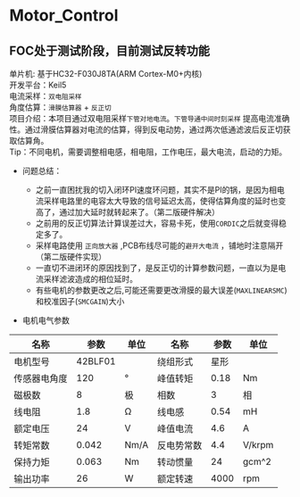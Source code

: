 # Motor_Control

## FOC处于测试阶段，目前测试反转功能

单片机: 基于HC32-F030J8TA(ARM Cortex-M0+内核) </br>
开发平台：Keil5     
电流采样：`双电阻采样`      
角度估算：`滑膜估算器` + `反正切`       
项目介绍：本项目通过双电阻采样`下管对地电流`。`下管导通中间时刻采样` 提高电流准确性。通过滑膜估算器对电流的估算，得到反电动势，通过两次低通滤波后反正切获取估算角。     
Tip：不同电机，需要调整相电感，相电阻，工作电压，最大电流，启动的力矩。
* 问题总结：  
    *  之前一直困扰我的切入闭环PI速度环问题，其实不是PI的锅，是因为相电流采样电路里的电容太大导致的信号延迟太高，使得估算角度的延时也变高了，通过加大延时就转起来了。（第二版硬件解决）
    * 之前用的反正切算法计算误差过大，容易卡死，使用`CORDIC`之后就变得稳定多了。
    * 采样电路使用 `正向放大器` ,PCB布线尽可能的`避开大电流` ，铺地时注意隔开（第二版硬件实现）
    * 一直切不进闭环的原因找到了，是反正切的计算参数问题，一直以为是电流采样滤波造成的相位延时。 
    * 有些电机的参数更改之后,可能还需要更改滑膜的最大误差(`MAXLINEARSMC`)和校准因子(`SMCGAIN`)大小       

* 电机电气参数

| 名称         | 参数    | 单位 | 名称       | 参数 | 单位   |
| ------------ | ------- | ---- | ---------- | ---- | ------ |
| 电机型号     | 42BLF01 |      | 绕组形式   | 星形 |        |
| 传感器电角度 | 120     | °    | 峰值转矩   | 0.18 | Nm     |
| 磁极数       | 8       | 极   | 相数       | 3    | 相     |
| 线电阻       | 1.8     | Ω    | 线电感     | 0.54 | mH     |
| 额定电压     | 24      | V    | 峰值电流   | 4.6  | A      |
| 转矩常数     | 0.042   | Nm/A | 反电势常数 | 4.4  | V/krpm |
| 保持力矩     | 0.063   | Nm   | 转动惯量   | 24   | gcm^2  |
| 输出功率     | 26      | W    | 额定转速   | 4000 | rpm    |